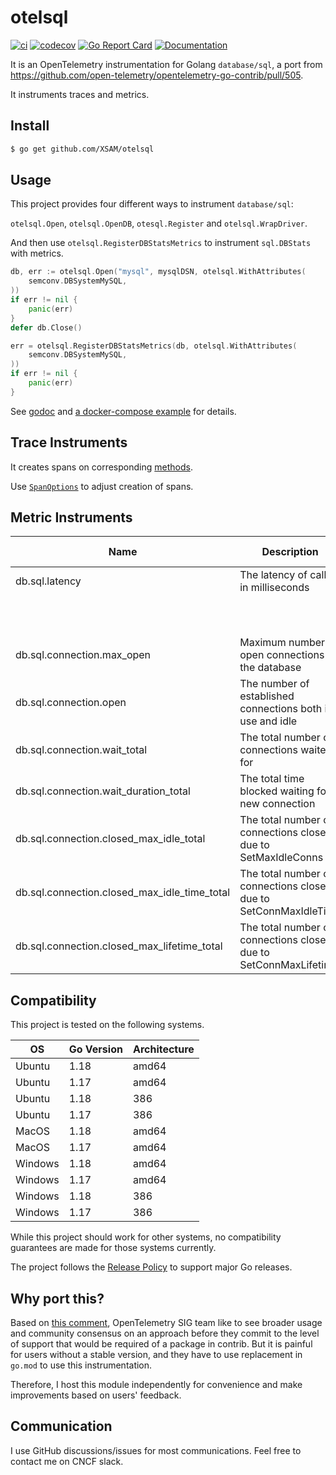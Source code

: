 # otelsql

[![ci](https://github.com/XSAM/otelsql/actions/workflows/ci.yaml/badge.svg?branch=main)](https://github.com/XSAM/otelsql/actions/workflows/ci.yaml)
[![codecov](https://codecov.io/gh/XSAM/otelsql/branch/main/graph/badge.svg?token=21S08PK9K0)](https://codecov.io/gh/XSAM/otelsql)
[![Go Report Card](https://goreportcard.com/badge/github.com/XSAM/otelsql)](https://goreportcard.com/report/github.com/XSAM/otelsql)
[![Documentation](https://godoc.org/github.com/XSAM/otelsql?status.svg)](https://pkg.go.dev/mod/github.com/XSAM/otelsql)

It is an OpenTelemetry instrumentation for Golang `database/sql`, a port from https://github.com/open-telemetry/opentelemetry-go-contrib/pull/505.

It instruments traces and metrics.

## Install

```bash
$ go get github.com/XSAM/otelsql
```

## Usage

This project provides four different ways to instrument `database/sql`:

`otelsql.Open`, `otelsql.OpenDB`, `otesql.Register` and `otelsql.WrapDriver`.

And then use `otelsql.RegisterDBStatsMetrics` to instrument `sql.DBStats` with metrics.

```go
db, err := otelsql.Open("mysql", mysqlDSN, otelsql.WithAttributes(
	semconv.DBSystemMySQL,
))
if err != nil {
	panic(err)
}
defer db.Close()

err = otelsql.RegisterDBStatsMetrics(db, otelsql.WithAttributes(
	semconv.DBSystemMySQL,
))
if err != nil {
	panic(err)
}
```

See [godoc](https://pkg.go.dev/mod/github.com/XSAM/otelsql) and [a docker-compose example](./example/README.md) for details.

## Trace Instruments

It creates spans on corresponding [methods](https://pkg.go.dev/github.com/XSAM/otelsql#Method).

Use [`SpanOptions`](https://pkg.go.dev/github.com/XSAM/otelsql#SpanOptions) to adjust creation of spans.

## Metric Instruments

| Name                                         | Description                                                      | Units | Instrument Type      | Value Type | Attribute Key(s) | Attribute Values                   |
| -------------------------------------------- | ---------------------------------------------------------------- | ----- | -------------------- | ---------- | ---------------- | ---------------------------------- |
| db.sql.latency                               | The latency of calls in milliseconds                             | ms    | Histogram            | float64    | status           | ok, error                          |
|                                              |                                                                  |       |                      |            | method           | method name, like `sql.conn.query` |
| db.sql.connection.max_open                   | Maximum number of open connections to the database               |       | Asynchronous Gauge   | int64      |                  |                                    |
| db.sql.connection.open                       | The number of established connections both in use and idle       |       | Asynchronous Gauge   | int64      | status           | idle, inuse                        |
| db.sql.connection.wait_total                 | The total number of connections waited for                       |       | Asynchronous Counter | int64      |                  |                                    |
| db.sql.connection.wait_duration_total        | The total time blocked waiting for a new connection              | ms    | Asynchronous Counter | float64    |                  |                                    |
| db.sql.connection.closed_max_idle_total      | The total number of connections closed due to SetMaxIdleConns    |       | Asynchronous Counter | int64      |                  |                                    |
| db.sql.connection.closed_max_idle_time_total | The total number of connections closed due to SetConnMaxIdleTime |       | Asynchronous Counter | int64      |                  |                                    |
| db.sql.connection.closed_max_lifetime_total  | The total number of connections closed due to SetConnMaxLifetime |       | Asynchronous Counter | int64      |                  |                                    |

## Compatibility

This project is tested on the following systems.

| OS      | Go Version | Architecture |
| ------- | ---------- | ------------ |
| Ubuntu  | 1.18       | amd64        |
| Ubuntu  | 1.17       | amd64        |
| Ubuntu  | 1.18       | 386          |
| Ubuntu  | 1.17       | 386          |
| MacOS   | 1.18       | amd64        |
| MacOS   | 1.17       | amd64        |
| Windows | 1.18       | amd64        |
| Windows | 1.17       | amd64        |
| Windows | 1.18       | 386          |
| Windows | 1.17       | 386          |

While this project should work for other systems, no compatibility guarantees
are made for those systems currently.

The project follows the [Release Policy](https://golang.org/doc/devel/release#policy) to support major Go releases.

## Why port this?

Based on [this comment](https://github.com/open-telemetry/opentelemetry-go-contrib/pull/505#issuecomment-800452510), OpenTelemetry SIG team like to see broader usage and community consensus on an approach before they commit to the level of support that would be required of a package in contrib. But it is painful for users without a stable version, and they have to use replacement in `go.mod` to use this instrumentation.

Therefore, I host this module independently for convenience and make improvements based on users' feedback.

## Communication

I use GitHub discussions/issues for most communications. Feel free to contact me on CNCF slack.
